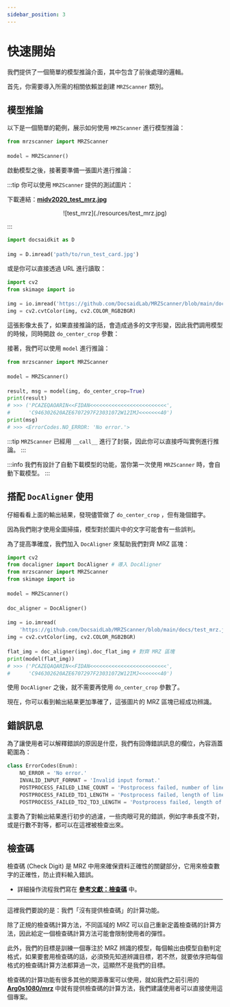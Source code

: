 ```yaml
---
sidebar_position: 3
---
```


# 快速開始

我們提供了一個簡單的模型推論介面，其中包含了前後處理的邏輯。

首先，你需要導入所需的相關依賴並創建 `MRZScanner` 類別。

## 模型推論

以下是一個簡單的範例，展示如何使用 `MRZScanner` 進行模型推論：

```python
from mrzscanner import MRZScanner

model = MRZScanner()
```

啟動模型之後，接著要準備一張圖片進行推論：

:::tip
你可以使用 `MRZScanner` 提供的測試圖片：

下載連結：[**midv2020_test_mrz.jpg**](https://github.com/DocsaidLab/MRZScanner/blob/main/docs/test_mrz.jpg)

<div align="center" >
<figure style={{width: "50%"}}>
![test_mrz](./resources/test_mrz.jpg)
</figure>
</div>
:::

```python
import docsaidkit as D

img = D.imread('path/to/run_test_card.jpg')
```

或是你可以直接透過 URL 進行讀取：

```python
import cv2
from skimage import io

img = io.imread('https://github.com/DocsaidLab/MRZScanner/blob/main/docs/test_mrz.jpg?raw=true')
img = cv2.cvtColor(img, cv2.COLOR_RGB2BGR)
```

這張影像太長了，如果直接推論的話，會造成過多的文字形變，因此我們調用模型的時候，同時開啟 `do_center_crop` 參數：

接著，我們可以使用 `model` 進行推論：

```python
from mrzscanner import MRZScanner

model = MRZScanner()

result, msg = model(img, do_center_crop=True)
print(result)
# >>> ('PCAZEQAOARIN<<FIDAN<<<<<<<<<<<<<<<<<<<<<<<<<',
#      'C946302620AZE6707297F23031072W12IMJ<<<<<<<40')
print(msg)
# >>> <ErrorCodes.NO_ERROR: 'No error.'>
```

:::tip
`MRZScanner` 已經用 `__call__` 進行了封裝，因此你可以直接呼叫實例進行推論。
:::

:::info
我們有設計了自動下載模型的功能，當你第一次使用 `MRZScanner` 時，會自動下載模型。
:::

## 搭配 `DocAligner` 使用

仔細看看上面的輸出結果，發現儘管做了 `do_center_crop` ，但有幾個錯字。

因為我們剛才使用全圖掃描，模型對於圖片中的文字可能會有一些誤判。

為了提高準確度，我們加入 `DocAligner` 來幫助我們對齊 MRZ 區塊：

```python
import cv2
from docaligner import DocAligner # 導入 DocAligner
from mrzscanner import MRZScanner
from skimage import io

model = MRZScanner()

doc_aligner = DocAligner()

img = io.imread(
    'https://github.com/DocsaidLab/MRZScanner/blob/main/docs/test_mrz.jpg?raw=true')
img = cv2.cvtColor(img, cv2.COLOR_RGB2BGR)

flat_img = doc_aligner(img).doc_flat_img # 對齊 MRZ 區塊
print(model(flat_img))
# >>> ('PCAZEQAQARIN<<FIDAN<<<<<<<<<<<<<<<<<<<<<<<<<',
#      'C946302620AZE6707297F23031072W12IMJ<<<<<<<40')
```

使用 `DocAligner` 之後，就不需要再使用 `do_center_crop` 參數了。

現在，你可以看到輸出結果更加準確了，這張圖片的 MRZ 區塊已經成功辨識。

## 錯誤訊息

為了讓使用者可以解釋錯誤的原因是什麼，我們有回傳錯誤訊息的欄位，內容涵蓋範圍為：

```python
class ErrorCodes(Enum):
    NO_ERROR = 'No error.'
    INVALID_INPUT_FORMAT = 'Invalid input format.'
    POSTPROCESS_FAILED_LINE_COUNT = 'Postprocess failed, number of lines not 2 or 3.'
    POSTPROCESS_FAILED_TD1_LENGTH = 'Postprocess failed, length of lines not 30 when `doc_type` is TD1.'
    POSTPROCESS_FAILED_TD2_TD3_LENGTH = 'Postprocess failed, length of lines not 36 or 44 when `doc_type` is TD2 or TD3.'
```

主要為了對輸出結果進行初步的過濾，一些肉眼可見的錯誤，例如字串長度不對，或是行數不對等，都可以在這裡被檢查出來。

## 檢查碼

檢查碼 (Check Digit) 是 MRZ 中用來確保資料正確性的關鍵部分，它用來檢查數字的正確性，防止資料輸入錯誤。

- 詳細操作流程我們寫在 [**參考文獻：檢查碼**](./reference#檢查碼) 中。

---

這裡我們要說的是：我們「沒有提供檢查碼」的計算功能。

除了正規的檢查碼計算方法，不同區域的 MRZ 可以自己重新定義檢查碼的計算方法，因此給定一個檢查碼計算方法可能會限制使用者的彈性。

此外，我們的目標是訓練一個專注於 MRZ 辨識的模型，每個輸出由模型自動判定格式，如果要套用檢查碼的話，必須預先知道辨識目標，若不然，就要依序把每個格式的檢查碼計算方法都算過一次，這顯然不是我們的目標。

檢查碼的計算功能有很多其他的開源專案可以使用，就如我們之前引用的 [**Arg0s1080/mrz**](https://github.com/Arg0s1080/mrz) 中就有提供檢查碼的計算方法，我們建議使用者可以直接使用這個專案。
